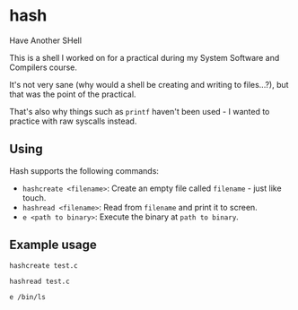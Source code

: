 # hash
Have Another SHell

This is a shell I worked on for a practical during my System Software and Compilers course.

It's not very sane (why would a shell be creating and writing to files...?), but that was the point of the practical.

That's also why things such as ```printf``` haven't been used - I wanted to practice with raw syscalls instead.

## Using

Hash supports the following commands:
- ```hashcreate <filename>```: Create an empty file called ```filename``` - just like touch.
- ```hashread <filename>```: Read from ```filename``` and print it to screen.
- ```e <path to binary>```: Execute the binary at ```path to binary```.

## Example usage

```hashcreate test.c```

```hashread test.c```

```e /bin/ls```
